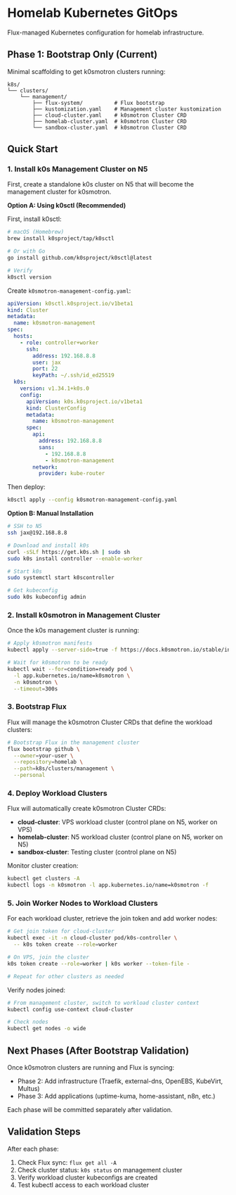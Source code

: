 # Homelab Kubernetes GitOps

Flux-managed Kubernetes configuration for homelab infrastructure.

## Phase 1: Bootstrap Only (Current)

Minimal scaffolding to get k0smotron clusters running:

```
k8s/
└── clusters/
    └── management/
        ├── flux-system/          # Flux bootstrap
        ├── kustomization.yaml    # Management cluster kustomization
        ├── cloud-cluster.yaml    # k0smotron Cluster CRD
        ├── homelab-cluster.yaml  # k0smotron Cluster CRD
        └── sandbox-cluster.yaml  # k0smotron Cluster CRD
```

## Quick Start

### 1. Install k0s Management Cluster on N5

First, create a standalone k0s cluster on N5 that will become the management cluster for k0smotron.

**Option A: Using k0sctl (Recommended)**

First, install k0sctl:

```bash
# macOS (Homebrew)
brew install k0sproject/tap/k0sctl

# Or with Go
go install github.com/k0sproject/k0sctl@latest

# Verify
k0sctl version
```

Create `k0smotron-management-config.yaml`:
```yaml
apiVersion: k0sctl.k0sproject.io/v1beta1
kind: Cluster
metadata:
  name: k0smotron-management
spec:
  hosts:
    - role: controller+worker
      ssh:
        address: 192.168.8.8
        user: jax
        port: 22
        keyPath: ~/.ssh/id_ed25519
  k0s:
    version: v1.34.1+k0s.0
    config:
      apiVersion: k0s.k0sproject.io/v1beta1
      kind: ClusterConfig
      metadata:
        name: k0smotron-management
      spec:
        api:
          address: 192.168.8.8
          sans:
            - 192.168.8.8
            - k0smotron-management
        network:
          provider: kube-router
```

Then deploy:
```bash
k0sctl apply --config k0smotron-management-config.yaml
```

**Option B: Manual Installation**

```bash
# SSH to N5
ssh jax@192.168.8.8

# Download and install k0s
curl -sSLf https://get.k0s.sh | sudo sh
sudo k0s install controller --enable-worker

# Start k0s
sudo systemctl start k0scontroller

# Get kubeconfig
sudo k0s kubeconfig admin
```

### 2. Install k0smotron in Management Cluster

Once the k0s management cluster is running:

```bash
# Apply k0smotron manifests
kubectl apply --server-side=true -f https://docs.k0smotron.io/stable/install.yaml

# Wait for k0smotron to be ready
kubectl wait --for=condition=ready pod \
  -l app.kubernetes.io/name=k0smotron \
  -n k0smotron \
  --timeout=300s
```

### 3. Bootstrap Flux

Flux will manage the k0smotron Cluster CRDs that define the workload clusters:

```bash
# Bootstrap Flux in the management cluster
flux bootstrap github \
  --owner=your-user \
  --repository=homelab \
  --path=k8s/clusters/management \
  --personal
```

### 4. Deploy Workload Clusters

Flux will automatically create k0smotron Cluster CRDs:
- **cloud-cluster**: VPS workload cluster (control plane on N5, worker on VPS)
- **homelab-cluster**: N5 workload cluster (control plane on N5, worker on N5)
- **sandbox-cluster**: Testing cluster (control plane on N5)

Monitor cluster creation:
```bash
kubectl get clusters -A
kubectl logs -n k0smotron -l app.kubernetes.io/name=k0smotron -f
```

### 5. Join Worker Nodes to Workload Clusters

For each workload cluster, retrieve the join token and add worker nodes:

```bash
# Get join token for cloud-cluster
kubectl exec -it -n cloud-cluster pod/k0s-controller \
  -- k0s token create --role=worker

# On VPS, join the cluster
k0s token create --role=worker | k0s worker --token-file -

# Repeat for other clusters as needed
```

Verify nodes joined:
```bash
# From management cluster, switch to workload cluster context
kubectl config use-context cloud-cluster

# Check nodes
kubectl get nodes -o wide
```

## Next Phases (After Bootstrap Validation)

Once k0smotron clusters are running and Flux is syncing:
- Phase 2: Add infrastructure (Traefik, external-dns, OpenEBS, KubeVirt, Multus)
- Phase 3: Add applications (uptime-kuma, home-assistant, n8n, etc.)

Each phase will be committed separately after validation.

## Validation Steps

After each phase:
1. Check Flux sync: `flux get all -A`
2. Check cluster status: `k0s status` on management cluster
3. Verify workload cluster kubeconfigs are created
4. Test kubectl access to each workload cluster
